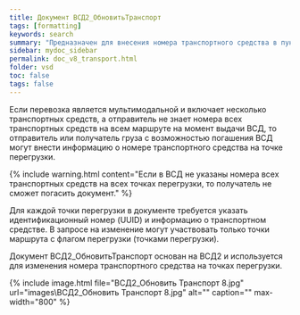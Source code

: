 ```yaml
---
title: Документ ВСД2_ОбновитьТранспорт
tags: [formatting]
keywords: search
summary: "Предназначен для внесения номера транспортного средства в пункте перегрузке в уже оформленный ВСД."
sidebar: mydoc_sidebar
permalink: doc_v8_transport.html
folder: vsd
toc: false
tags: false
---
```


<style>
.result {
background-color: #000000;
border: 1px solid #dedede;
padding: 10px;
margin-top: 10px;
margin-bottom: 10px;
}
</style>

Если перевозка является мультимодальной и включает несколько транспортных средств, а отправитель не знает номера всех транспортных средств на всем маршруте на момент выдачи ВСД, то отправитель или получатель груза с возможностью погашения ВСД могут внести информацию о номере транспортного средства на точке перегрузки.

{% include warning.html content="Если в ВСД не указаны номера всех транспортных средств на всех точках перегрузки, то получатель не сможет погасить документ." %}

Для каждой точки перегрузки в документе требуется указать идентификационный номер (UUID) и информацию о транспортном средстве. В запросе на изменение могут участвовать только точки маршрута с флагом перегрузки (точками перегрузки).

Документ ВСД2_ОбновитьТранспорт основан на ВСД2 и используется для изменения номера транспортного средства на точках перегрузки.

{% include image.html file="ВСД2_Обновить Транспорт 8.jpg" url="images\ВСД2_Обновить Транспорт 8.jpg" alt="" caption="" max-width="800" %}